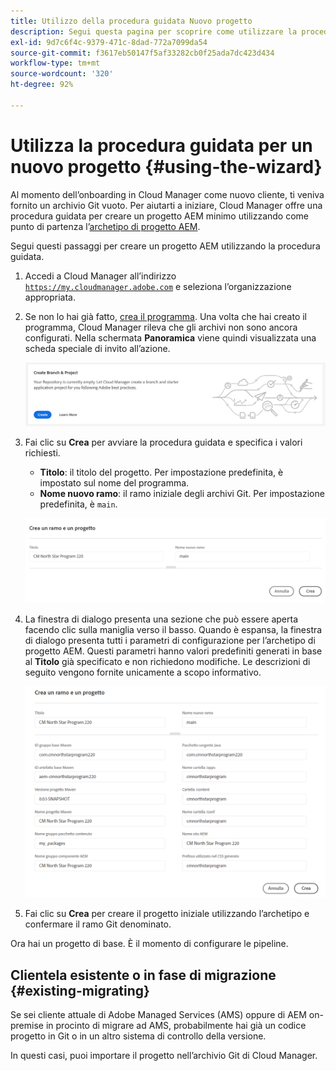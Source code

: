 ```yaml
---
title: Utilizzo della procedura guidata Nuovo progetto
description: Segui questa pagina per scoprire come utilizzare la procedura guidata per creare un progetto di applicazione AEM.
exl-id: 9d7c6f4c-9379-471c-8dad-772a7099da54
source-git-commit: f3617eb50147f5af33282cb0f25ada7dc423d434
workflow-type: tm+mt
source-wordcount: '320'
ht-degree: 92%

---
```



# Utilizza la procedura guidata per un nuovo progetto {#using-the-wizard}

Al momento dell’onboarding in Cloud Manager come nuovo cliente, ti veniva fornito un archivio Git vuoto. Per aiutarti a iniziare, Cloud Manager offre una procedura guidata per creare un progetto AEM minimo utilizzando come punto di partenza l’[archetipo di progetto AEM](https://github.com/adobe/aem-project-archetype).

Segui questi passaggi per creare un progetto AEM utilizzando la procedura guidata.

1. Accedi a Cloud Manager all’indirizzo [`https://my.cloudmanager.adobe.com`](https://my.cloudmanager.adobe.com) e seleziona l’organizzazione appropriata.

1. Se non lo hai già fatto, [crea il programma](program-setup.md). Una volta che hai creato il programma, Cloud Manager rileva che gli archivi non sono ancora configurati. Nella schermata **Panoramica** viene quindi visualizzata una scheda speciale di invito all’azione.

   ![Invito all’azione per creare un progetto](/help/assets/image2018-10-3_14-29-44.png)

1. Fai clic su **Crea** per avviare la procedura guidata e specifica i valori richiesti.

   * **Titolo**: il titolo del progetto. Per impostazione predefinita, è impostato sul nome del programma.
   * **Nome nuovo ramo**: il ramo iniziale degli archivi Git. Per impostazione predefinita, è `main`.

   ![Valori del progetto](/help/assets/screen_shot_2018-10-08at55825am.png)

1. La finestra di dialogo presenta una sezione che può essere aperta facendo clic sulla maniglia verso il basso. Quando è espansa, la finestra di dialogo presenta tutti i parametri di configurazione per l’archetipo di progetto AEM. Questi parametri hanno valori predefiniti generati in base al **Titolo** già specificato e non richiedono modifiche. Le descrizioni di seguito vengono fornite unicamente a scopo informativo.

   ![Parametri dettagliati dell’archetipo](/help/assets/screen_shot_2018-10-08at60032am.png)

1. Fai clic su **Crea** per creare il progetto iniziale utilizzando l’archetipo e confermare il ramo Git denominato.

Ora hai un progetto di base. È il momento di configurare le pipeline.

## Clientela esistente o in fase di migrazione {#existing-migrating}

Se sei cliente attuale di Adobe Managed Services (AMS) oppure di AEM on-premise in procinto di migrare ad AMS, probabilmente hai già un codice progetto in Git o in un altro sistema di controllo della versione.

In questi casi, puoi importare il progetto nell’archivio Git di Cloud Manager.
